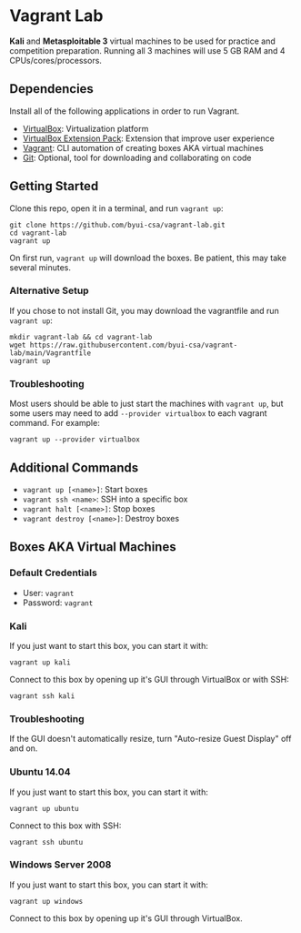 # Vagrant Lab

__Kali__ and __Metasploitable 3__ virtual machines to be used for practice and competition preparation.
Running all 3 machines will use 5 GB RAM and 4 CPUs/cores/processors.

## Dependencies

Install all of the following applications in order to run Vagrant.

- [VirtualBox](https://www.virtualbox.org/wiki/Downloads#VirtualBox7.0.6platformpackages): Virtualization platform
- [VirtualBox Extension Pack](https://www.virtualbox.org/wiki/Downloads#VirtualBox7.0.6OracleVMVirtualBoxExtensionPack): Extension that improve user experience
- [Vagrant](https://developer.hashicorp.com/vagrant/downloads): CLI automation of creating boxes AKA virtual machines
- [Git](https://git-scm.com/downloads): Optional, tool for downloading and collaborating on code

## Getting Started

Clone this repo, open it in a terminal, and run `vagrant up`:

```
git clone https://github.com/byui-csa/vagrant-lab.git
cd vagrant-lab
vagrant up
```

On first run, `vagrant up` will download the boxes.
Be patient, this may take several minutes.

### Alternative Setup

If you chose to not install Git, you may download the vagrantfile and run `vagrant up`:

```
mkdir vagrant-lab && cd vagrant-lab
wget https://raw.githubusercontent.com/byui-csa/vagrant-lab/main/Vagrantfile
vagrant up
```

### Troubleshooting

Most users should be able to just start the machines with `vagrant up`,
but some  users may need to add `--provider virtualbox`
to each vagrant command. For example:

```
vagrant up --provider virtualbox
```

## Additional Commands

- `vagrant up [<name>]`: Start boxes
- `vagrant ssh <name>`: SSH into a specific box
- `vagrant halt [<name>]`: Stop boxes
- `vagrant destroy [<name>]`: Destroy boxes

## Boxes AKA Virtual Machines

### Default Credentials

- User: `vagrant`
- Password: `vagrant`

### Kali

If you just want to start this box, you can start it with:

```
vagrant up kali
```

Connect to this box by opening up it's GUI through VirtualBox or with SSH:

```
vagrant ssh kali
```

### Troubleshooting

If the GUI doesn't automatically resize, turn 
"Auto-resize Guest Display" off and on.

### Ubuntu 14.04

If you just want to start this box, you can start it with:

```
vagrant up ubuntu
```

Connect to this box with SSH:

```
vagrant ssh ubuntu
```

### Windows Server 2008

If you just want to start this box, you can start it with:

```
vagrant up windows
```

Connect to this box by opening up it's GUI through VirtualBox.


